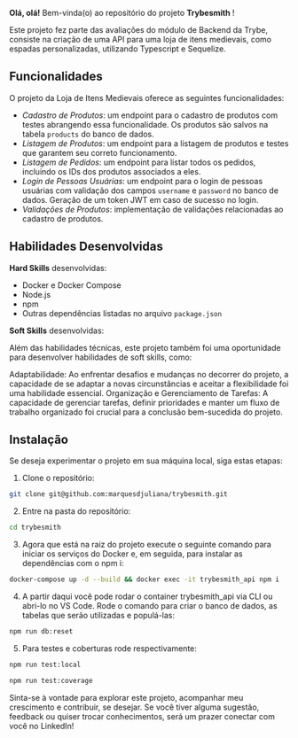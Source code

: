 
**Olá, olá!** Bem-vinda(o) ao repositório do projeto **Trybesmith** !

Este projeto fez parte das avaliações do módulo de Backend da Trybe, consiste na criação de uma API para uma loja de itens medievais, como espadas personalizadas, utilizando Typescript e Sequelize.

## Funcionalidades

O projeto da Loja de Itens Medievais oferece as seguintes funcionalidades:
- *Cadastro de Produtos*: um endpoint para o cadastro de produtos com testes abrangendo essa funcionalidade. Os produtos são salvos na tabela `products` do banco de dados.
- *Listagem de Produtos*: um endpoint para a listagem de produtos e testes que garantem seu correto funcionamento.
- *Listagem de Pedidos*: um endpoint para listar todos os pedidos, incluindo os IDs dos produtos associados a eles.
- *Login de Pessoas Usuárias*: um endpoint para o login de pessoas usuárias com validação dos campos `username` e `password` no banco de dados. Geração de um token JWT em caso de sucesso no login.
- *Validações de Produtos*: implementação de validações relacionadas ao cadastro de produtos.


## Habilidades Desenvolvidas

**Hard Skills** desenvolvidas:

- Docker e Docker Compose
- Node.js
- npm
- Outras dependências listadas no arquivo `package.json`

**Soft Skills** desenvolvidas:

Além das habilidades técnicas, este projeto também foi uma oportunidade para desenvolver habilidades de soft skills, como:

Adaptabilidade: Ao enfrentar desafios e mudanças no decorrer do projeto, a capacidade de se adaptar a novas circunstâncias e aceitar a flexibilidade foi uma habilidade essencial.
Organização e Gerenciamento de Tarefas: A capacidade de gerenciar tarefas, definir prioridades e manter um fluxo de trabalho organizado foi crucial para a conclusão bem-sucedida do projeto.

## Instalação
Se deseja experimentar o projeto em sua máquina local, siga estas etapas:

1. Clone o repositório:
```sh
git clone git@github.com:marquesdjuliana/trybesmith.git
```
2. Entre na pasta do repositório:
```sh
cd trybesmith 
```
3. Agora que está na raiz do projeto execute o seguinte comando para iniciar os serviços do Docker e, em seguida, para instalar as dependências com o npm i:
```sh
docker-compose up -d --build && docker exec -it trybesmith_api npm i
```
4. A partir daqui você pode rodar o container trybesmith_api via CLI ou abri-lo no VS Code.
Rode o comando para criar o banco de dados, as tabelas que serão utilizadas e populá-las:
```sh
npm run db:reset
```
5. Para testes e coberturas rode respectivamente:
```sh
npm run test:local
```

```sh
npm run test:coverage
```
   
Sinta-se à vontade para explorar este projeto, acompanhar meu crescimento e contribuir, se desejar. Se você tiver alguma sugestão, feedback ou quiser trocar conhecimentos, será um prazer conectar com você no LinkedIn!


